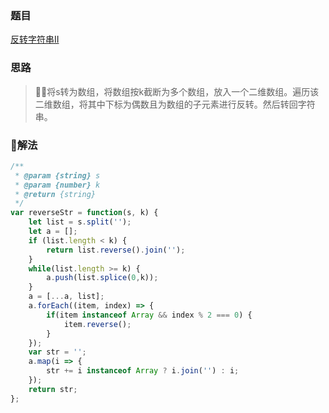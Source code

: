 ### 题目

[反转字符串II](https://leetcode-cn.com/problems/reverse-string-ii/description/)

### 思路

> 将s转为数组，将数组按k截断为多个数组，放入一个二维数组。遍历该二维数组，将其中下标为偶数且为数组的子元素进行反转。然后转回字符串。

### 解法

```js
/**
 * @param {string} s
 * @param {number} k
 * @return {string}
 */
var reverseStr = function(s, k) {
    let list = s.split('');
    let a = [];
    if (list.length < k) {
        return list.reverse().join('');
    }
    while(list.length >= k) {
        a.push(list.splice(0,k));
    }
    a = [...a, list];
    a.forEach((item, index) => {
        if(item instanceof Array && index % 2 === 0) {
            item.reverse();
        }
    });
    var str = '';
    a.map(i => {
        str += i instanceof Array ? i.join('') : i;
    });
    return str;
};
```
